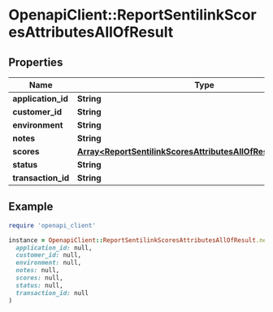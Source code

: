 # OpenapiClient::ReportSentilinkScoresAttributesAllOfResult

## Properties

| Name | Type | Description | Notes |
| ---- | ---- | ----------- | ----- |
| **application_id** | **String** |  | [optional] |
| **customer_id** | **String** |  | [optional] |
| **environment** | **String** |  | [optional] |
| **notes** | **String** |  | [optional] |
| **scores** | [**Array&lt;ReportSentilinkScoresAttributesAllOfResultScoresInner&gt;**](ReportSentilinkScoresAttributesAllOfResultScoresInner.md) |  | [optional] |
| **status** | **String** |  | [optional] |
| **transaction_id** | **String** |  | [optional] |

## Example

```ruby
require 'openapi_client'

instance = OpenapiClient::ReportSentilinkScoresAttributesAllOfResult.new(
  application_id: null,
  customer_id: null,
  environment: null,
  notes: null,
  scores: null,
  status: null,
  transaction_id: null
)
```

